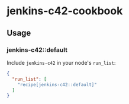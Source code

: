 # jenkins-c42-cookbook

## Usage

### jenkins-c42::default

Include `jenkins-c42` in your node's `run_list`:

```json
{
  "run_list": [
    "recipe[jenkins-c42::default]"
  ]
}
```
